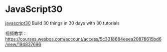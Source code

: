 # JavaScript30

[javascript30](https://javascript30.com/) Build 30 things in 30 days with 30 tutorials

视频教学：https://courses.wesbos.com/account/access/5c3318684eeea20878615bd6/view/194837696